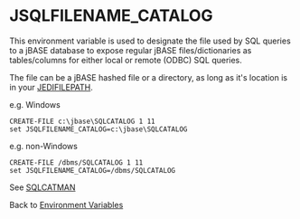 # JSQLFILENAME_CATALOG

<PageHeader />

This environment variable is used to designate the file used by SQL queries to a jBASE database to expose regular jBASE files/dictionaries as tables/columns for either local or remote (ODBC) SQL queries.

The file can be a jBASE hashed file or a directory, as long as it's location is in your [JEDIFILEPATH](./../jedifilepath).

e.g. Windows

```
CREATE-FILE c:\jbase\SQLCATALOG 1 11
set JSQLFILENAME_CATALOG=c:\jbase\SQLCATALOG
```

e.g. non-Windows

```
CREATE-FILE /dbms/SQLCATALOG 1 11
set JSQLFILENAME_CATALOG=/dbms/SQLCATALOG
```

See [SQLCATMAN](./../../tools-and-utilities/sqlcatman/README.md)

Back to [Environment Variables](./../README.md)

<PageFooter />
